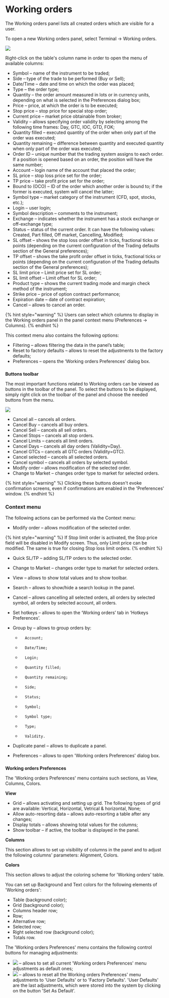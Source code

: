 # Working orders

The Working orders panel lists all created orders which are visible for a user.

To open a new Working orders panel, select Terminal -&gt; Working orders.

![](../../../.gitbook/assets/wo.png)

Right-click on the table's column name in order to open the menu of available columns:

* Symbol – name of the instrument to be traded;
* Side – type of the trade to be performed \(Buy or Sell\);
* Date/Time – date and time on which the order was placed;
* Type – the order type;
* Quantity – the order amount measured in lots or in currency units, depending on what is selected in the Preferences dialog box;
* Price – price, at which the order is to be executed;
* Stop price – stop price for special stop order;
* Current price – market price obtainable from broker;
* Validity – allows specifying order validity by selecting among the following time frames: Day, GTC, IOC, GTD, FOK;
* Quantity filled – executed quantity of the order when only part of the order was executed;
* Quantity remaining – difference between quantity and executed quantity when only part of the order was executed;
* Order ID – unique number that the trading system assigns to each order. If a position is opened based on an order, the position will have the same number;
* Account – login name of the account that placed the order;
* SL price – stop loss price set for the order;
* TP price – take profit price set for the order;
* Bound to \(OCO\) – ID of the order which another order is bound to; if the former is executed, system will cancel the latter;
* Symbol type – market category of the instrument \(CFD, spot, stocks, etc.\);
* Login – user login;
* Symbol description – comments to the instrument;
* Exchange – indicates whether the instrument has a stock exchange or off-exchange type;
* Status – status of the current order. It can have the following values: Created, Part filled, Off market, Cancelling, Modified;
* SL offset – shows the stop loss order offset in ticks, fractional ticks or points \(depending on the current configuration of the Trading defaults section of the General preferences\);
* TP offset – shows the take profit order offset in ticks, fractional ticks or points \(depending on the current configuration of the Trading defaults section of the General preferences\);
* SL limit price – Limit price set for SL order;
* SL limit offset – Limit offset for SL order;
* Product type – shows the current trading mode and margin check method of the instrument;
* Strike price – price of option contract performance;
* Expiration date – date of contract expiration;
* Cancel – allows to cancel an order.

{% hint style="warning" %}
Users can select which columns to display in the Working orders panel in the panel context menu \(Preferences -&gt; Columns\).
{% endhint %}

This context menu also contains the following options:

* Filtering – allows filtering the data in the panel’s table;
* Reset to factory defaults – allows to reset the adjustments to the factory defaults;
* Preferences – opens the ‘Working orders Preferences’ dialog box.

### **Buttons toolbar**

The most important functions related to Working orders can be viewed as buttons in the toolbar of the panel. To select the buttons to be displayed, simply right click on the toolbar of the panel and choose the needed buttons from the menu.

![](../../../.gitbook/assets/context-menu%20%281%29.png)

* Cancel all – cancels all orders.
* Cancel Buy – cancels all buy orders.
* Cancel Sell – cancels all sell orders.
* Cancel Stops – cancels all stop orders. 
* Cancel Limits – cancels all limit orders.
* Cancel Days – cancels all day orders \(Validity=Day\).
* Cancel GTCs – cancels all GTC orders \(Validity=GTC\).
* Cancel selected – cancels all selected orders.
* Cancel symbol – cancels all orders by selected symbol.
* Modify order – allows modification of the selected order.
* Change to Market – changes order type to market for selected orders.

{% hint style="warning" %}
Clicking these buttons doesn't evoke confirmation screens, even if confirmations are enabled in the 'Preferences' window.
{% endhint %}

### **Context menu**

The following actions can be performed via the Context menu:

* Modify order – allows modification of the selected order.

{% hint style="warning" %}
If Stop limit order is activated, the Stop price field will be disabled in Modify screen. Thus, only Limit price can be modified. The same is true for closing Stop loss limit orders.
{% endhint %}

* Quick SL/TP – adding SL/TP orders to the selected order.
* Change to Market – changes order type to market for selected orders.
* View – allows to show total values and to show toolbar.
* Search – allows to show/hide a search lookup in the panel.
* Cancel – allows cancelling all selected orders, all orders by selected symbol, all orders by selected account, all orders.
*  Set hotkeys – allows to open the ‘Working orders’ tab in ‘Hotkeys Preferences’.
* Group by – allows to group orders by:

  -       Account;

  -       Date/Time;

  -       Login;

  -       Quantity filled;

  -       Quantity remaining;

  -       Side;

  -       Status;

  -       Symbol;

  -       Symbol type;

  -       Type;

  -       Validity.

* ​Duplicate panel – allows to duplicate a panel.
* Preferences – allows to open 'Working orders Preferences' dialog box.

### **Working orders Preferences**

The 'Working orders Preferences' menu contains such sections, as View, Columns, Colors.

**View**

* Grid – allows activating and setting up grid. The following types of grid are available: Vertical, Horizontal, Vetrical & horizontal, None;
* Allow auto-resorting data – allows auto-resorting a table after any changes;
* Display totals – allows showing total values for the columns;
* Show toolbar – if active, the toolbar is displayed in the panel.

**Columns**

This section allows to set up visibility of columns in the panel and to adjust the following columns' parameters: Alignment, Colors.

**Colors**

This section allows to adjust the coloring scheme for 'Working orders' table.

You can set up Background and Text colors for the following elements of 'Working orders':

* Table \(background color\);
* Grid \(background color\);
* Columns header row;
* Row;
* Alternative row;
* Selected row;
* Right selected row \(background color\);
* Totals row.

The 'Working orders Preferences' menu contains the following control buttons for managing adjustments:

* ![](../../../.gitbook/assets/set%20%281%29.png)  – allows to set all current 'Working orders Preferences' menu adjustments as default ones;
* ![](../../../.gitbook/assets/reset%20%285%29.png)  – allows to reset all the Working orders Preferences' menu adjustments to 'User Defaults' or to 'Factory Defaults'. 'User Defaults' are the last adjustments, which were stored into the system by clicking on the button 'Set As Default'.



